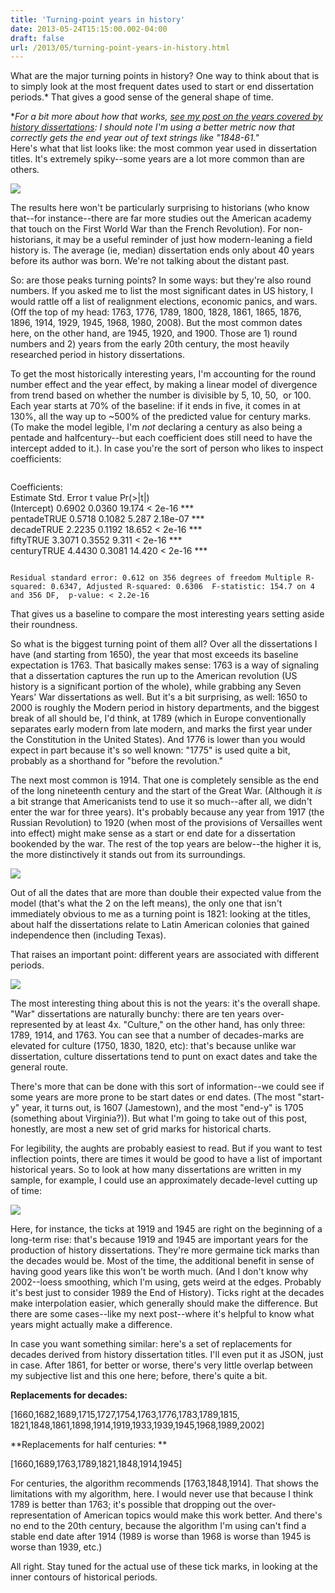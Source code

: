 ```yaml
---
title: 'Turning-point years in history'
date: 2013-05-24T15:15:00.002-04:00
draft: false
url: /2013/05/turning-point-years-in-history.html
---
```


What are the major turning points in history? One way to think about that is to simply look at the most frequent dates used to start or end dissertation periods.\* That gives a good sense of the general shape of time.  
  
\*_For a bit more about how that works, [see my post on the years covered by history dissertations](http://sappingattention.blogspot.de/2013/05/what-years-do-historians-write-about.html): I should note I'm using a better metric now that correctly gets the end year out of text strings like "1848-61."_  
Here's what that list looks like: the most common year used in dissertation titles. It's extremely spiky--some years are a lot more common than are others.  
  

[![](http://3.bp.blogspot.com/-2_QHxDD67co/UZJTkw3HIoI/AAAAAAAAEFw/5VtB8CYYceU/s640/Most+Frequent+Years.png)](http://3.bp.blogspot.com/-2_QHxDD67co/UZJTkw3HIoI/AAAAAAAAEFw/5VtB8CYYceU/s1600/Most+Frequent+Years.png)

  
  

The results here won't be particularly surprising to historians (who know that--for instance--there are far more studies out the American academy that touch on the First World War than the French Revolution). For non-historians, it may be a useful reminder of just how modern-leaning a field history is. The average (ie, median) dissertation ends only about 40 years before its author was born. We're not talking about the distant past.  
  
So: are those peaks turning points? In some ways: but they're also round numbers. If you asked me to list the most significant dates in US history, I would rattle off a list of realignment elections, economic panics, and wars. (Off the top of my head: 1763, 1776, 1789, 1800, 1828, 1861, 1865, 1876, 1896, 1914, 1929, 1945, 1968, 1980, 2008). But the most common dates here, on the other hand, are 1945, 1920, and 1900. Those are 1) round numbers and 2) years from the early 20th century, the most heavily researched period in history dissertations.  
  
To get the most historically interesting years, I'm accounting for the round number effect and the year effect, by making a linear model of divergence from trend based on whether the number is divisible by 5, 10, 50,  or 100. Each year starts at 70% of the baseline: if it ends in five, it comes in at 130%, all the way up to ~500% of the predicted value for century marks. (To make the model legible, I'm _not_ declaring a century as also  being a pentade and halfcentury--but each coefficient does still need to have the intercept added to it.). In case you're the sort of person who likes to inspect coefficients:  
  
```
```
Coefficients:  
            Estimate Std. Error t value Pr(>|t|)      
(Intercept)   0.6902     0.0360  19.174  < 2e-16 \*\*\*  
pentadeTRUE   0.5718     0.1082   5.287 2.18e-07 \*\*\*  
decadeTRUE    2.2235     0.1192  18.652  < 2e-16 \*\*\*  
fiftyTRUE     3.3071     0.3552   9.311  < 2e-16 \*\*\*  
centuryTRUE   4.4430     0.3081  14.420  < 2e-16 \*\*\*
```

Residual standard error: 0.612 on 356 degrees of freedom Multiple R-squared: 0.6347, Adjusted R-squared: 0.6306  F-statistic: 154.7 on 4 and 356 DF,  p-value: < 2.2e-16  
```  
  
That gives us a baseline to compare the most interesting years setting aside their roundness.  
  
So what is the biggest turning point of them all? Over all the dissertations I have (and starting from 1650), the year that most exceeds its baseline expectation is 1763. That basically makes sense: 1763 is a way of signaling that a dissertation captures the run up to the American revolution (US history is a significant portion of the whole), while grabbing any Seven Years' War dissertations as well. But it's a bit surprising, as well: 1650 to 2000 is roughly the Modern period in history departments, and the biggest break of all should be, I'd think, at 1789 (which in Europe conventionally separates early modern from late modern, and marks the first year under the Constitution in the United States). And 1776 is lower than you would expect in part because it's so well known: "1775" is used quite a bit, probably as a shorthand for "before the revolution."  
  
The next most common is 1914. That one is completely sensible as the end of the long nineteenth century and the start of the Great War. (Although it _is_ a bit strange that Americanists tend to use it so much--after all, we didn't enter the war for three years). It's probably because any year from 1917 (the Russian Revolution) to 1920 (when most of the provisions of Versailles went into effect) might make sense as a start or end date for a dissertation bookended by the war. The rest of the top years are below--the higher it is, the more distinctively it stands out from its surroundings.  
  

[![](http://2.bp.blogspot.com/-whZgPzVHl1g/UZK4t9hMdtI/AAAAAAAAEGI/GNzNF5yROLQ/s640/TopYears.png)](http://2.bp.blogspot.com/-whZgPzVHl1g/UZK4t9hMdtI/AAAAAAAAEGI/GNzNF5yROLQ/s1600/TopYears.png)

  

Out of all the dates that are more than double their expected value from the model (that's what the 2 on the left means), the only one that isn't immediately obvious to me as a turning point is 1821: looking at the titles, about half the dissertations relate to Latin American colonies that gained independence then (including Texas).  

  

That raises an important point: different years are associated with different periods.

[![](http://2.bp.blogspot.com/-YDCn3rvDK9s/UZK82wIQYsI/AAAAAAAAEGU/fxzpF4a-s3o/s1600/ByKeyword.png)](http://2.bp.blogspot.com/-YDCn3rvDK9s/UZK82wIQYsI/AAAAAAAAEGU/fxzpF4a-s3o/s1600/ByKeyword.png)

The most interesting thing about this is not the years: it's the overall shape. "War" dissertations are naturally bunchy: there are ten years over-represented by at least 4x. "Culture," on the other hand, has only three: 1789, 1914, and 1763. You can see that a number of decades-marks are elevated for culture (1750, 1830, 1820, etc): that's because unlike war dissertation, culture dissertations tend to punt on exact dates and take the general route.

  

There's more that can be done with this sort of information--we could see if some years are more prone to be start dates or end dates. (The most "start-y" year, it turns out, is 1607 (Jamestown), and the most "end-y" is 1705 (something about Virginia?)). But what I'm going to take out of this post, honestly, are most a new set of grid marks for historical charts.

  

For legibility, the aughts are probably easiest to read. But if you want to test inflection points, there are times it would be good to have a list of important historical years. So to look at how many dissertations are written in my sample, for example, I could use an approximately decade-level cutting up of time:  
  

[![](http://1.bp.blogspot.com/-PzAK5l8Yyi8/UZUZr_qYS5I/AAAAAAAAEGk/N-MC4Tw3LW0/s640/Grid+Marks.png)](http://1.bp.blogspot.com/-PzAK5l8Yyi8/UZUZr_qYS5I/AAAAAAAAEGk/N-MC4Tw3LW0/s1600/Grid+Marks.png)

  

Here, for instance, the ticks at 1919 and 1945 are right on the beginning of a long-term rise: that's because 1919 and 1945 are important years for the production of history dissertations. They're more germaine tick marks than the decades would be. Most of the time, the additional benefit in sense of having good years like this won't be worth much. (And I don't know why 2002--loess smoothing, which I'm using, gets weird at the edges. Probably it's best just to consider 1989 the End of History). Ticks right at the decades make interpolation easier, which generally should make the difference. But there are some cases--like my next post--where it's helpful to know what years might actually make a difference.

  

In case you want something similar: here's a set of replacements for decades derived from history dissertation titles. I'll even put it as JSON, just in case. After 1861, for better or worse, there's very little overlap between my subjective list and this one here; before, there's quite a bit.

  

**Replacements for decades:**

\[1660,1682,1689,1715,1727,1754,1763,1776,1783,1789,1815,  
1821,1848,1861,1898,1914,1919,1933,1939,1945,1968,1989,2002\]  

  

**Replacements for half centuries: **

\[1660,1689,1763,1789,1821,1848,1914,1945\]

  

For centuries, the algorithm recommends \[1763,1848,1914\]. That shows the limitations with my algorithm, here. I would never use that because I think 1789 is better than 1763; it's possible that dropping out the over-representation of American topics would make this work better. And there's no end to the 20th century, because the algorithm I'm using can't find a stable end date after 1914 (1989 is worse than 1968 is worse than 1945 is worse than 1939, etc.)  
  

All right. Stay tuned for the actual use of these tick marks, in looking at the inner contours of historical periods.